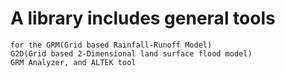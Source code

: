 # A library includes general tools  
    for the GRM(Grid based Rainfall-Runoff Model)
    G2D(Grid based 2-Dimensional land surface flood model)
	GRM Analyzer, and ALTEK tool
